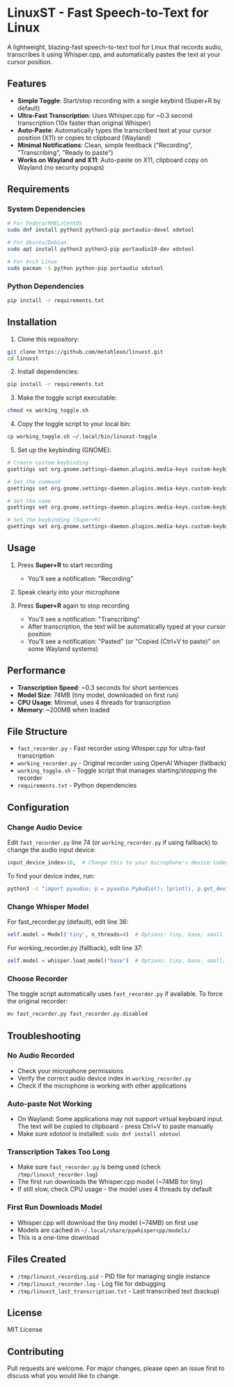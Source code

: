 # LinuxST - Fast Speech-to-Text for Linux

A lightweight, blazing-fast speech-to-text tool for Linux that records audio, transcribes it using Whisper.cpp, and automatically pastes the text at your cursor position.

## Features

- **Simple Toggle**: Start/stop recording with a single keybind (Super+R by default)
- **Ultra-Fast Transcription**: Uses Whisper.cpp for ~0.3 second transcription (10x faster than original Whisper)
- **Auto-Paste**: Automatically types the transcribed text at your cursor position (X11) or copies to clipboard (Wayland)
- **Minimal Notifications**: Clean, simple feedback ("Recording", "Transcribing", "Ready to paste")
- **Works on Wayland and X11**: Auto-paste on X11, clipboard copy on Wayland (no security popups)

## Requirements

### System Dependencies
```bash
# For Fedora/RHEL/CentOS
sudo dnf install python3 python3-pip portaudio-devel xdotool

# For Ubuntu/Debian
sudo apt install python3 python3-pip portaudio19-dev xdotool

# For Arch Linux
sudo pacman -S python python-pip portaudio xdotool
```

### Python Dependencies
```bash
pip install -r requirements.txt
```

## Installation

1. Clone this repository:
```bash
git clone https://github.com/metahleon/linuxst.git
cd linuxst
```

2. Install dependencies:
```bash
pip install -r requirements.txt
```

3. Make the toggle script executable:
```bash
chmod +x working_toggle.sh
```

4. Copy the toggle script to your local bin:
```bash
cp working_toggle.sh ~/.local/bin/linuxst-toggle
```

5. Set up the keybinding (GNOME):
```bash
# Create custom keybinding
gsettings set org.gnome.settings-daemon.plugins.media-keys custom-keybindings "['/org/gnome/settings-daemon/plugins/media-keys/custom-keybindings/linuxst-recorder/']"

# Set the command
gsettings set org.gnome.settings-daemon.plugins.media-keys.custom-keybinding:/org/gnome/settings-daemon/plugins/media-keys/custom-keybindings/linuxst-recorder/ command '/home/$USER/.local/bin/linuxst-toggle'

# Set the name
gsettings set org.gnome.settings-daemon.plugins.media-keys.custom-keybinding:/org/gnome/settings-daemon/plugins/media-keys/custom-keybindings/linuxst-recorder/ name 'LinuxST Recorder'

# Set the keybinding (Super+R)
gsettings set org.gnome.settings-daemon.plugins.media-keys.custom-keybinding:/org/gnome/settings-daemon/plugins/media-keys/custom-keybindings/linuxst-recorder/ binding '<Super>r'
```

## Usage

1. Press **Super+R** to start recording
   - You'll see a notification: "Recording"
   
2. Speak clearly into your microphone

3. Press **Super+R** again to stop recording
   - You'll see a notification: "Transcribing"
   - After transcription, the text will be automatically typed at your cursor position
   - You'll see a notification: "Pasted" (or "Copied (Ctrl+V to paste)" on some Wayland systems)

## Performance

- **Transcription Speed**: ~0.3 seconds for short sentences
- **Model Size**: 74MB (tiny model, downloaded on first run)
- **CPU Usage**: Minimal, uses 4 threads for transcription
- **Memory**: ~200MB when loaded

## File Structure

- `fast_recorder.py` - Fast recorder using Whisper.cpp for ultra-fast transcription
- `working_recorder.py` - Original recorder using OpenAI Whisper (fallback)
- `working_toggle.sh` - Toggle script that manages starting/stopping the recorder
- `requirements.txt` - Python dependencies

## Configuration

### Change Audio Device
Edit `fast_recorder.py` line 74 (or `working_recorder.py` if using fallback) to change the audio input device:
```python
input_device_index=10,  # Change this to your microphone's device index
```

To find your device index, run:
```bash
python3 -c "import pyaudio; p = pyaudio.PyAudio(); [print(i, p.get_device_info_by_index(i)['name']) for i in range(p.get_device_count())]"
```

### Change Whisper Model
For fast_recorder.py (default), edit line 36:
```python
self.model = Model('tiny', n_threads=4)  # Options: tiny, base, small
```

For working_recorder.py (fallback), edit line 37:
```python
self.model = whisper.load_model("base")  # Options: tiny, base, small, medium, large
```

### Choose Recorder
The toggle script automatically uses `fast_recorder.py` if available. To force the original recorder:
```bash
mv fast_recorder.py fast_recorder.py.disabled
```

## Troubleshooting

### No Audio Recorded
- Check your microphone permissions
- Verify the correct audio device index in `working_recorder.py`
- Check if the microphone is working with other applications

### Auto-paste Not Working
- On Wayland: Some applications may not support virtual keyboard input. The text will be copied to clipboard - press Ctrl+V to paste manually
- Make sure xdotool is installed: `sudo dnf install xdotool`

### Transcription Takes Too Long
- Make sure `fast_recorder.py` is being used (check `/tmp/linuxst_recorder.log`)
- The first run downloads the Whisper.cpp model (~74MB for tiny)
- If still slow, check CPU usage - the model uses 4 threads by default

### First Run Downloads Model
- Whisper.cpp will download the tiny model (~74MB) on first use
- Models are cached in `~/.local/share/pywhispercpp/models/`
- This is a one-time download

## Files Created

- `/tmp/linuxst_recording.pid` - PID file for managing single instance
- `/tmp/linuxst_recorder.log` - Log file for debugging
- `/tmp/linuxst_last_transcription.txt` - Last transcribed text (backup)

## License

MIT License

## Contributing

Pull requests are welcome. For major changes, please open an issue first to discuss what you would like to change.